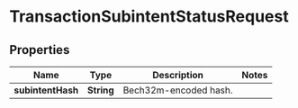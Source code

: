 

# TransactionSubintentStatusRequest


## Properties

| Name | Type | Description | Notes |
|------------ | ------------- | ------------- | -------------|
|**subintentHash** | **String** | Bech32m-encoded hash. |  |



